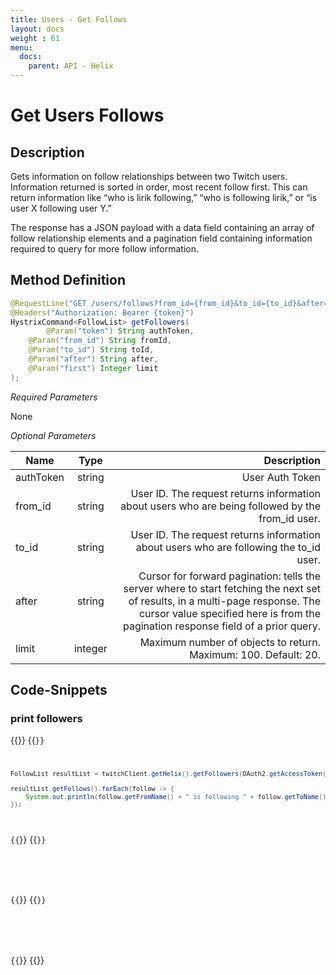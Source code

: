 ```yaml
---
title: Users - Get Follows
layout: docs
weight : 61
menu: 
  docs:
    parent: API - Helix
---
```


# Get Users Follows

## Description

Gets information on follow relationships between two Twitch users. Information returned is sorted in order, most recent follow first. This can return information like “who is lirik following,” “who is following lirik,” or “is user X following user Y.”

The response has a JSON payload with a data field containing an array of follow relationship elements and a pagination field containing information required to query for more follow information.

## Method Definition

```java
@RequestLine("GET /users/follows?from_id={from_id}&to_id={to_id}&after={after}&first={first}")
@Headers("Authorization: Bearer {token}")
HystrixCommand<FollowList> getFollowers(
    	@Param("token") String authToken,
	@Param("from_id") String fromId,
	@Param("to_id") String toId,
	@Param("after") String after,
	@Param("first") Integer limit
);
```

*Required Parameters*

None

*Optional Parameters*

| Name          | Type      | Description  |
| ------------- |:---------:| -----------------:|
| authToken     | string    | User Auth Token |
| from_id | string | User ID. The request returns information about users who are being followed by the from_id user. |
| to_id | string | User ID. The request returns information about users who are following the to_id user. |
| after | string | Cursor for forward pagination: tells the server where to start fetching the next set of results, in a multi-page response. The cursor value specified here is from the pagination response field of a prior query. |
| limit | integer | Maximum number of objects to return. Maximum: 100. Default: 20. |

## Code-Snippets

### print followers

{{<codeblocks>}}
{{<code Java>}}
```java
FollowList resultList = twitchClient.getHelix().getFollowers(OAuth2.getAccessToken(), "149223493", null, null, 100).execute();

resultList.getFollows().forEach(follow -> {
    System.out.println(follow.getFromName() + " is following " + follow.getToName());
});
```
{{</code>}}
{{<code Groovy>}}
```groovy

```
{{</code>}}
{{<code Kotlin>}}
```kotlin

```
{{</code>}}
{{</codeblocks>}}

